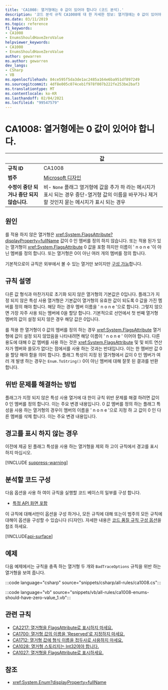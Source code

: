 ```yaml
---
title: 'CA1008: 열거형에는 0 값이 있어야 합니다 (코드 분석).'
description: '코드 분석 규칙 CA1008에 대 한 자세한 정보: 열거형에는 0 값이 있어야 합니다.'
ms.date: 03/11/2019
ms.topic: reference
f1_keywords:
- CA1008
- EnumsShouldHaveZeroValue
helpviewer_keywords:
- CA1008
- EnumsShouldHaveZeroValue
author: gewarren
ms.author: gewarren
dev_langs:
- CSharp
- VB
ms.openlocfilehash: 84ce595f5da3de1ac2485a164e6ba951df897249
ms.sourcegitcommit: 4df8e005c074ceb1f978f007b222fe253be2baf3
ms.translationtype: MT
ms.contentlocale: ko-KR
ms.lasthandoff: 02/04/2021
ms.locfileid: "99547579"
---
```

# <a name="ca1008-enums-should-have-zero-value"></a>CA1008: 열거형에는 0 값이 있어야 합니다.

| | 값 |
|-|-|
| **규칙 ID** |CA1008|
| **범주** |[Microsoft 디자인](design-warnings.md)|
| **수정이 중단 되거나 중단 되지 않습니다.** |비- `None` 플래그 열거형에 값을 추가 하 라는 메시지가 표시 되는 경우 중단-열거형 값의 이름을 바꾸거나 제거할 것인지 묻는 메시지가 표시 되는 경우|

## <a name="cause"></a>원인

를 적용 하지 않은 열거형은 <xref:System.FlagsAttribute?displayProperty=fullName> 값이 0 인 멤버를 정의 하지 않습니다. 또는 적용 된가 있는 열거형이 <xref:System.FlagsAttribute> 0 값을 포함 하지만 이름이 ' n o n e '이 아닌 멤버를 정의 합니다. 또는 열거형은 0이 아닌 여러 개의 멤버를 정의 합니다.

기본적으로이 규칙은 외부에서 볼 수 있는 열거만 보이지만 [구성 가능](#configure-code-to-analyze)합니다.

## <a name="rule-description"></a>규칙 설명

다른 값 형식과 마찬가지로 초기화 되지 않은 열거형의 기본값은 0입니다. 플래그가 지정 되지 않은 특성 사용 열거형은 기본값이 열거형의 유효한 값이 되도록 0 값을 가진 멤버를 정의 해야 합니다. 해당 하는 경우 멤버 이름을 ' n o n e '으로 합니다. 그렇지 않으면 가장 자주 사용 되는 멤버에 0을 할당 합니다. 기본적으로 선언에서 첫 번째 열거형 멤버의 값이 설정 되지 않은 경우 해당 값은 0입니다.

를 적용 한 열거형이 0 값의 멤버를 정의 하는 경우 <xref:System.FlagsAttribute> 열거형에 값이 설정 되지 않았음을 나타내려면 해당 이름이 ' n o n e ' 이어야 합니다. 다른 용도에 대해 0 값 멤버를 사용 하는 것은 <xref:System.FlagsAttribute> 및 및 비트 연산자가 멤버와 쓸모가 없다는 점에서를 사용 하는 것과는 반대입니다. 이는 한 멤버만 값 0을 할당 해야 함을 의미 합니다. 플래그 특성이 지정 된 열거형에서 값이 0 인 멤버가 여러 개 발생 하는 경우는 `Enum.ToString()` 0이 아닌 멤버에 대해 잘못 된 결과를 반환 합니다.

## <a name="how-to-fix-violations"></a>위반 문제를 해결하는 방법

플래그가 지정 되지 않은 특성 사용 열거에 대 한이 규칙 위반 문제를 해결 하려면 값이 0 인 멤버를 정의 합니다. 이는 주요 변경 내용입니다. 0 값 멤버를 정의 하는 플래그 특성을 사용 하는 열거형의 경우이 멤버의 이름을 ' n o n e '으로 지정 하 고 값이 0 인 다른 멤버를 삭제 합니다. 이는 주요 변경 내용입니다.

## <a name="when-to-suppress-warnings"></a>경고를 표시 하지 않는 경우

이전에 제공 된 플래그 특성을 사용 하는 열거형을 제외 하 고이 규칙에서 경고를 표시 하지 마십시오.

[!INCLUDE [suppress-warning](../../../../includes/code-analysis/suppress-warning.md)]

## <a name="configure-code-to-analyze"></a>분석할 코드 구성

다음 옵션을 사용 하 여이 규칙을 실행할 코드 베이스의 일부를 구성 합니다.

- [특정 API 화면 포함](#include-specific-api-surfaces)

이 규칙에 대해서만이 옵션을 구성 하거나, 모든 규칙에 대해 또는이 범주의 모든 규칙에 대해이 옵션을 구성할 수 있습니다 (디자인). 자세한 내용은 [코드 품질 규칙 구성 옵션](../code-quality-rule-options.md)을 참조 하세요.

[!INCLUDE[api-surface](~/includes/code-analysis/api-surface.md)]

## <a name="example"></a>예제

다음 예제에서는 규칙을 충족 하는 열거형 두 개와 `BadTraceOptions` 규칙을 위반 하는 열거형을 보여 줍니다.

:::code language="csharp" source="snippets/csharp/all-rules/ca1008.cs":::

:::code language="vb" source="snippets/vb/all-rules/ca1008-enums-should-have-zero-value_1.vb":::

## <a name="related-rules"></a>관련 규칙

- [CA2217: 열거형을 FlagsAttribute로 표시하지 마세요.](ca2217.md)
- [CA1700: 열거형 값의 이름을 'Reserved'로 지정하지 마세요.](ca1700.md)
- [CA1712: 열거형 값에 형식 이름을 접두사로 사용하지 마세요.](ca1712.md)
- [CA1028: 열거형 스토리지는 Int32여야 합니다.](ca1028.md)
- [CA1027: 열거형을 FlagsAttribute로 표시하세요.](ca1027.md)

## <a name="see-also"></a>참조

- <xref:System.Enum?displayProperty=fullName>
